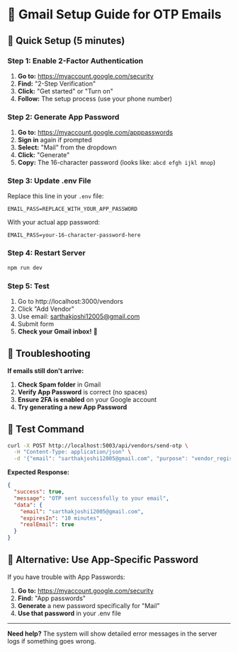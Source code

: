 # 📧 Gmail Setup Guide for OTP Emails

## 🎯 Quick Setup (5 minutes)

### Step 1: Enable 2-Factor Authentication
1. **Go to:** https://myaccount.google.com/security
2. **Find:** "2-Step Verification" 
3. **Click:** "Get started" or "Turn on"
4. **Follow:** The setup process (use your phone number)

### Step 2: Generate App Password
1. **Go to:** https://myaccount.google.com/apppasswords
2. **Sign in** again if prompted
3. **Select:** "Mail" from the dropdown
4. **Click:** "Generate"
5. **Copy:** The 16-character password (looks like: `abcd efgh ijkl mnop`)

### Step 3: Update .env File
Replace this line in your `.env` file:
```
EMAIL_PASS=REPLACE_WITH_YOUR_APP_PASSWORD
```

With your actual app password:
```
EMAIL_PASS=your-16-character-password-here
```

### Step 4: Restart Server
```bash
npm run dev
```

### Step 5: Test
1. Go to http://localhost:3000/vendors
2. Click "Add Vendor"
3. Use email: sarthakjoshi12005@gmail.com
4. Submit form
5. **Check your Gmail inbox!** 📧

## 🔧 Troubleshooting

**If emails still don't arrive:**

1. **Check Spam folder** in Gmail
2. **Verify App Password** is correct (no spaces)
3. **Ensure 2FA is enabled** on your Google account
4. **Try generating a new App Password**

## 🧪 Test Command
```bash
curl -X POST http://localhost:5003/api/vendors/send-otp \
  -H "Content-Type: application/json" \
  -d '{"email": "sarthakjoshi12005@gmail.com", "purpose": "vendor_registration"}'
```

**Expected Response:**
```json
{
  "success": true,
  "message": "OTP sent successfully to your email",
  "data": {
    "email": "sarthakjoshi12005@gmail.com",
    "expiresIn": "10 minutes",
    "realEmail": true
  }
}
```

## 📱 Alternative: Use App-Specific Password

If you have trouble with App Passwords:

1. **Go to:** https://myaccount.google.com/security
2. **Find:** "App passwords" 
3. **Generate** a new password specifically for "Mail"
4. **Use that password** in your .env file

---

**Need help?** The system will show detailed error messages in the server logs if something goes wrong.
